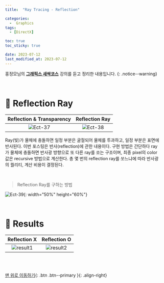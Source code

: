 ```yaml
---
title:  "Ray Tracing - Reflection" 

categories:
  -  Graphics
tags:
  - [DirectX]

toc: true
toc_sticky: true

date: 2023-07-12
last_modified_at: 2023-07-12
---
```



홍정모님의 **[그래픽스 새싹코스](https://honglab.co.kr/)** 강의를 듣고 정리한 내용입니다.
{: .notice--warning}

<br>


# 🐥 Reflection Ray

| Reflection & Transparency | Reflection Ray |
|:-:|:-:|
|![Ect-37](https://github.com/inhopp/inhopp/assets/96368476/10fa97ae-50a0-4d36-88cb-1aa772093000)|![Ect-38](https://github.com/inhopp/inhopp/assets/96368476/3e4cd4a8-4aa7-443e-ba45-b51177b79f0a)| 

Ray(빛)가 물체에 충돌하면 일정 부분은 굴절되어 물체를 투과하고, 일정 부분은 표면에 반사된다. 이번 포스팅은 반사(reflection)에 관한 내용이다. 구현 방법은 간단하다 ray가 물체에 충돌하면 반사광 방향으로 또 다른 ray를 쏘는 구조이며, 최종 pixel의 color값은 recursive 방법으로 계산한다. 총 몇 번의 reflection ray를 쏘느냐에 따라 반사광의 퀄리티, 계산 비용이 결정된다.

<br>

> Reflection Ray를 구하는 방법

![Ect-39](https://github.com/inhopp/inhopp/assets/96368476/83b320dc-aea5-417e-ab71-627dc7df5354){: width="50%" height="60%"}


<br>


# 🐥 Results

| Reflection X | Reflection O |
|:-:|:-:|
| ![result1](https://github.com/inhopp/inhopp/assets/96368476/d4c02e52-b2a5-4a2d-8852-85b77efd212d) | ![result2](https://github.com/inhopp/inhopp/assets/96368476/15fd4445-5504-4289-b177-518cea53719a)|




<br>
<br>


[맨 위로 이동하기](#){: .btn .btn--primary }{: .align-right}